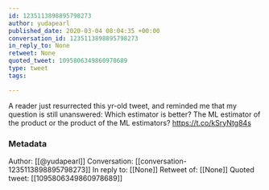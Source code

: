 ```yaml
---
id: 1235113898895798273
author: yudapearl
published_date: 2020-03-04 08:04:35 +00:00
conversation_id: 1235113898895798273
in_reply_to: None
retweet: None
quoted_tweet: 1095806349860978689
type: tweet
tags:

---
```


A reader just resurrected this yr-old tweet, and reminded me that my question is still unanswered: Which estimator is better? The ML estimator of the product or the product of the ML estimators? https://t.co/kSryNtg84s

### Metadata

Author: [[@yudapearl]]
Conversation: [[conversation-1235113898895798273]]
In reply to: [[None]]
Retweet of: [[None]]
Quoted tweet: [[1095806349860978689]]
